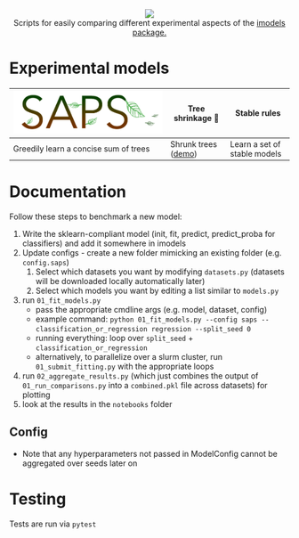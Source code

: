 <p align="center">
	<img align="center" width=75% src="https://yu-group.github.io/imodels-experiments/docs/logo_experiments.svg?sanitize=True"> </img> 	 <br/>
	Scripts for easily comparing different experimental aspects of the <a href="https://github.com/csinva/imodels">imodels package.</a>
</p>



# Experimental models

| ![](docs/logo_saps.png)               | Tree shrinkage 🌱 | Stable rules                 |
| ------------------------------------- | ---------------- | ---------------------------- |
| Greedily learn a concise sum of trees | Shrunk trees ([demo](https://yu-group.github.io/imodels-experiments/notebooks/shrinkage/demo_main.html))    | Learn a set of stable models |



# Documentation

Follow these steps to benchmark a new model:

1. Write the sklearn-compliant model (init, fit, predict, predict_proba for classifiers) and add it somewhere in imodels
2. Update configs - create a new folder mimicking an existing folder (e.g. `config.saps`)
   1. Select which datasets you want by modifying `datasets.py` (datasets will be downloaded locally automatically later)
   2. Select which models you want by editing a list similar to `models.py`
3. run `01_fit_models.py`
    - pass the appropriate cmdline args (e.g. model, dataset, config)
    - example command: `python 01_fit_models.py --config saps --classification_or_regression regression --split_seed 0`
    - running everything: loop over `split_seed` + `classification_or_regression`
    - alternatively, to parallelize over a slurm cluster, run `01_submit_fitting.py` with the appropriate loops
4. run `02_aggregate_results.py` (which just combines the output of `01_run_comparisons.py` into a `combined.pkl` file across datasets) for plotting
5. look at the results in the `notebooks` folder


## Config
- Note that any hyperparameters not passed in ModelConfig cannot be aggregated over seeds later on


# Testing

Tests are run via `pytest`

